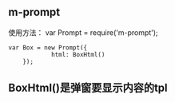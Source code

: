 ## m-prompt

使用方法： 
var Prompt = require('m-prompt');

    var Box = new Prompt({
                html: BoxHtml()
        });

## BoxHtml()是弹窗要显示内容的tpl